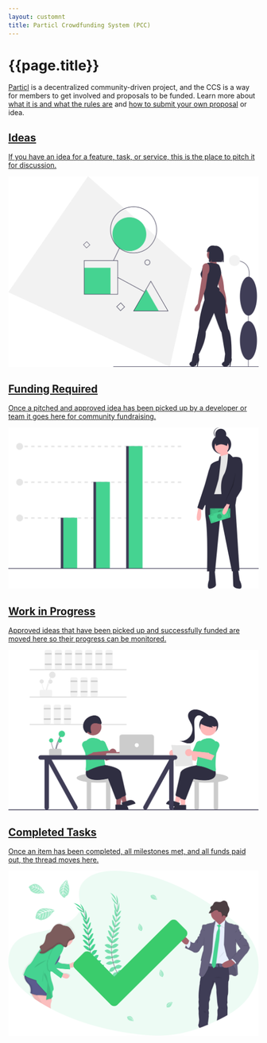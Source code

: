 ```yaml
---
layout: customnt
title: Particl Crowdfunding System (PCC)
---
```

<div class="ffs-main">
  <div class="container description">
    <h1>{{page.title}}</h1>
    <p>
      <a href="https://particl.io" target="_blank">Particl</a> is a decentralized community-driven project, and the CCS is a way for members to get involved and proposals to be funded. Learn more about <a href="{{site.baseurl}}/what-is-zcs/">what it is and what the rules are</a> and <a href="{{site.baseurl}}/how-to-zcs/">how to submit your own proposal</a> or idea.
    </p>
  </div>
  <section class="container">
    <div class="row">
      <div class="half col-sm-6 col-xs-12">
        <a href="{{site.baseurl}}/ideas/" class="ffs-cat row">
          <div class="col-sm-8 col-xs-8">
            <h2>Ideas</h2>
            <p>If you have an idea for a feature, task, or service, this is the place to pitch it for discussion.</p>
          </div>
          <div class="col-sm-4 col-xs-4">
            <img src="/img/steps/idea.svg" class="icon"/>
          </div>
        </a>
      </div>
      <div class="half col-sm-6 col-xs-12">
        <a href="{{site.baseurl}}/funding-required/" class="row ffs-cat">
          <div class="col-sm-8 col-xs-8">
            <h2>Funding Required</h2>
            <p>Once a pitched and approved idea has been picked up by a developer or team it goes here for community fundraising.</p>
          </div>
          <div class="col-sm-4 col-xs-4">
            <img src="/img/steps/funding.svg" class="icon"/>
          </div>
        </a>
      </div>
      <div class="half col-sm-6 col-xs-12">
        <a href="{{site.baseurl}}/work-in-progress/" class="row ffs-cat">
          <div class="col-sm-8 col-xs-8">
            <h2>Work in Progress</h2>
            <p>Approved ideas that have been picked up and successfully funded are moved here so their progress can be monitored.</p>
          </div>
          <div class="col-sm-4 col-xs-4">
            <img src="/img/steps/wip.svg" class="icon"/>
          </div>
        </a>
      </div>
      <div class="half col-sm-6 col-xs-12">
        <a href="{{site.baseurl}}/completed-proposals/" class="ffs-cat row">
          <div class="col-sm-8 col-xs-8">
            <h2>Completed Tasks</h2>
            <p>Once an item has been completed, all milestones met, and all funds paid out, the thread moves here.</p>
          </div>
          <div class="col-sm-4 col-xs-4">
            <img src="/img/steps/completed.svg" class="icon"/>
          </div>
        </a>
      </div>
    </div>
  </section>
</div>
